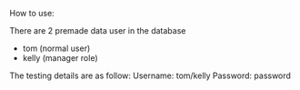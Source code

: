 How to use:

There are 2 premade data user in the database
- tom (normal user)
- kelly (manager role)

The testing details are as follow:
Username: tom/kelly
Password: password
